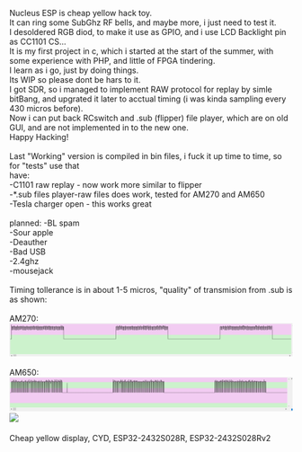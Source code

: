 Nucleus ESP is cheap yellow hack toy.</br>
It can ring some SubGhz RF bells, and maybe more, i just need to test it.</br>
I desoldered RGB diod, to make it use as GPIO, and i use LCD Backlight pin as CC1101 CS...</br>
It is my first project in c, which i started at the start of the summer, with some experience with PHP, and little of FPGA tindering.</br>
I learn as i go, just by doing things.</br>
Its WIP so please dont be hars to it.</br>
I got SDR, so i managed to implement RAW protocol for replay by simle bitBang, and upgrated it later to acctual timing (i was kinda sampling every 430 micros before).</br>
Now i can put back RCswitch and .sub (flipper) file player, which are on old GUI, and are not implemented in to the new one.</br>
Happy Hacking!</br>
</br>
Last "Working" version is compiled in bin files, i fuck it up time to time, so for "tests" use that
</br>
have:</br>
-C1101 raw replay - now work more similar to flipper</br>
-*.sub files player-raw files does work, tested for AM270 and AM650</br>
-Tesla charger open - this works great</br>
</br>
planned:
-BL spam</br>
-Sour apple</br>
-Deauther</br>
-Bad USB</br>
-2.4ghz</br>
-mousejack</br>
</br>
Timing tollerance is in about 1-5 micros, "quality" of transmision from .sub is as shown:</br>
</br>
AM270:</br>
<img src="https://github.com/GthiN89/NucleusESP32/blob/main/images/AM270.PNG"></br>
</br>
AM650:</br>
<img src="https://github.com/GthiN89/NucleusESP32/blob/main/images/AM650.PNG">
</br>
<img src="https://github.com/GthiN89/NucleusESP32/blob/main/images/capture times.bmp"></br>
</br>
Cheap yellow display, CYD, ESP32-2432S028R, ESP32-2432S028Rv2</br>
</br>